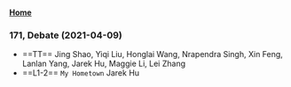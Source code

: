 #### [Home](https://eshtmc.github.io/)    

### 171, Debate (2021-04-09)

- ==TT== Jing Shao, Yiqi Liu, Honglai Wang, Nrapendra Singh, Xin Feng, Lanlan Yang, Jarek Hu, Maggie Li, Lei Zhang
- ==L1-2==  `My Hometown` Jarek Hu

